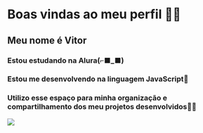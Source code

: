 # Boas vindas ao meu perfil 💙💙
## Meu nome é Vitor 

### Estou estudando na Alura(⌐■_■)

### Estou me desenvolvendo na linguagem JavaScript🤔

### Utilizo esse espaço para minha organização e compartilhamento dos meu projetos desenvolvidos🐱‍🏍

![](https://encrypted-tbn0.gstatic.com/images?q=tbn:ANd9GcSflCCBhquVLwqDDBM6xKpn3Y_U06Pl42Beiw&s)
